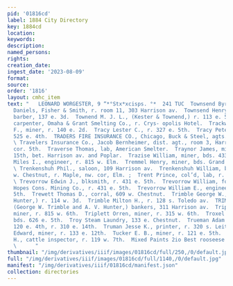 ```yaml
---
pid: '01816cd'
label: 1884 City Directory
key: 1884cd
location: 
keywords: 
description: 
named_persons: 
rights: 
creation_date: 
ingest_date: '2023-08-09'
format: 
source: 
order: '1816'
layout: cmhc_item
text: "   LEONARD WORGESTER, 9 “*°Stx*xcisps. °*  241 TUC  Townsend Byron H., clk,
  Daniels, Fisher & Smith, r. room 11, 303 Harrison av.  Townsend Henry R., col’d,
  barber, 137 e. 3d.  Townend M. J. L., (Kester & Townend,) r. 113 e. 5th.  Toy Simeon,
  carpenter, Omaha & Grant Smelting Co., r. Crys- opolis Hotel.  Trackwell Benjamin
  F., miner, r. 140 e. 2d.  Tracy Lester C., r. 327 e. 5th.  Tracy Peter, miner, r.
  525 e. 4th.  TRADERS FIRE INSURANCE CO., Chicago, Buck & Steel, agts., 100 e. 5th.
  \ Travelers Insurance Co., Jacob Bernheimer, dist. agt., room 3, Harrison av., nw.
  cor. 5th.  Traverse Thomas, lab, American Smelter.  Traynor James, miner, r. ss.
  15th, bet. Harrison av. and Poplar.  Trazise William, miner, bds. 433 e. 6th.  Trembley
  Miles I., engineer, r. 815 w. Elm.  Tremmel Henry, miner, bds. Grand Pacific Hotel.
  \ Trenkenshuh Phil., saloon, 109 Harrison av.  Trenkenshuh William, bakery, 416
  w. Chestnut, r. Maple, nw. cor, Elm. ;  Trent Prince, col’d, lab, r. 120 w. 8th.
  \ Trevorrow Edwin J., blksmith, r. 431 e. 5th.  Trevorrow William, foreman, Small
  Hopes Cons. Mining Co., r. 431 e. 5th.  Trevorrow William E., engineer, r. 417 e.
  5th.  Trewett Thomas D., corral, 609 w. Chestnut.  Trimble George W., (Trimble &
  Hunter,) r. 114 w. 3d.  Trimble Milton H., r. 128 s. Toledo av.  TRIMBLE & HUNTER,
  (George W. Trimble and A. V. Hunter,) bankers, 311 Harrison av.  Triplett John,
  miner, r. 815 w. 6th.  Triplett Orren, miner, r. 315 w. 6th.  Troxel Albert, miner,
  bds. 626 e. 5th.  Troy Steam Laundry, 133 e. Chestnut.  Trueman Adam 8., wagon mkr,
  120 e. 4th, r. 310 e. 14th.  Truman Jesse K., printer, r. 320 s. Leiter av.  Tucker
  Edward, miner, r. 133 e. 12th.  Tucker E. B., miner, r. 121 e. 5th.  Tucker Reese
  H., cattle inspector, r. 119 w. 7th.  Mixed Paints 2io Best rooseese Oleson & Ovren’s
  \      "
thumbnail: "/img/derivatives/iiif/images/01816cd/full/250,/0/default.jpg"
full: "/img/derivatives/iiif/images/01816cd/full/1140,/0/default.jpg"
manifest: "/img/derivatives/iiif/01816cd/manifest.json"
collection: directories
---
```


